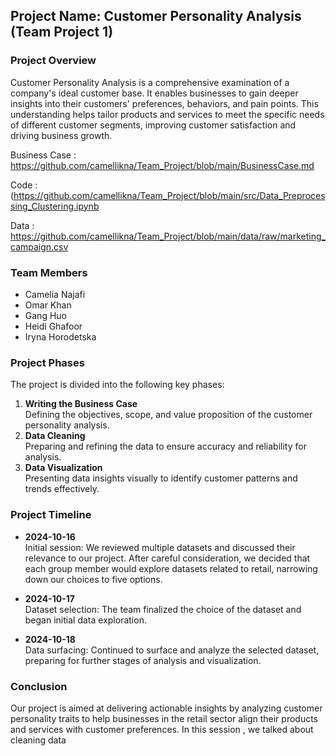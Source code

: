 
## **Project Name: Customer Personality Analysis (Team Project 1)**

### **Project Overview**
Customer Personality Analysis is a comprehensive examination of a company's ideal customer base. It enables businesses to gain deeper insights into their customers' preferences, behaviors, and pain points. This understanding helps tailor products and services to meet the specific needs of different customer segments, improving customer satisfaction and driving business growth.

Business Case : https://github.com/camellikna/Team_Project/blob/main/BusinessCase.md

Code :(https://github.com/camellikna/Team_Project/blob/main/src/Data_Preprocessing_Clustering.ipynb

Data : https://github.com/camellikna/Team_Project/blob/main/data/raw/marketing_campaign.csv

### **Team Members**
- Camelia Najafi
- Omar Khan
- Gang Huo
- Heidi Ghafoor
- Iryna Horodetska

### **Project Phases**
The project is divided into the following key phases:
1. **Writing the Business Case**  
   Defining the objectives, scope, and value proposition of the customer personality analysis.
2. **Data Cleaning**  
   Preparing and refining the data to ensure accuracy and reliability for analysis.
3. **Data Visualization**  
   Presenting data insights visually to identify customer patterns and trends effectively.

### **Project Timeline**

- **2024-10-16**  
   Initial session: We reviewed multiple datasets and discussed their relevance to our project. After careful consideration, we decided that each group member would explore datasets related to retail, narrowing down our choices to five options.

- **2024-10-17**  
   Dataset selection: The team finalized the choice of the dataset and began initial data exploration.

- **2024-10-18**  
   Data surfacing: Continued to surface and analyze the selected dataset, preparing for further stages of analysis and visualization.

### **Conclusion**
Our project is aimed at delivering actionable insights by analyzing customer personality traits to help businesses in the retail sector align their products and services with customer preferences.
In this session , we talked about cleaning data



